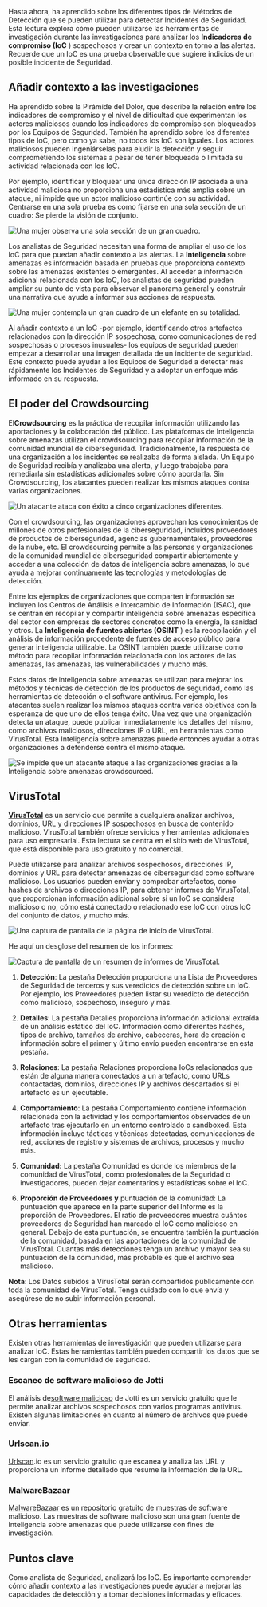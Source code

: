 
Hasta ahora, ha aprendido sobre los diferentes tipos de Métodos de Detección que se pueden utilizar para detectar Incidentes de Seguridad. Esta lectura explora cómo pueden utilizarse las herramientas de investigación durante las investigaciones para analizar los **Indicadores de compromiso (IoC** ) sospechosos y crear un contexto en torno a las alertas. Recuerde que un IoC es una prueba observable que sugiere indicios de un posible incidente de Seguridad.

## Añadir contexto a las investigaciones

Ha aprendido sobre la Pirámide del Dolor, que describe la relación entre los indicadores de compromiso y el nivel de dificultad que experimentan los actores maliciosos cuando los indicadores de compromiso son bloqueados por los Equipos de Seguridad. También ha aprendido sobre los diferentes tipos de IoC, pero como ya sabe, no todos los IoC son iguales. Los actores maliciosos pueden ingeniárselas para eludir la detección y seguir comprometiendo los sistemas a pesar de tener bloqueada o limitada su actividad relacionada con los IoC.

Por ejemplo, identificar y bloquear una única dirección IP asociada a una actividad maliciosa no proporciona una estadística más amplia sobre un ataque, ni impide que un actor malicioso continúe con su actividad. Centrarse en una sola prueba es como fijarse en una sola sección de un cuadro: Se pierde la visión de conjunto.

![Una mujer observa una sola sección de un gran cuadro.](https://d3c33hcgiwev3.cloudfront.net/imageAssetProxy.v1/cii_FTSJTp6T9MiUON3QYw_55d2b729f5dc4eac883a774014823de1_umg_H4AHltqDZ8JXSzqzziTdQQhQQ2nidz2cvkE8wZiIG--TeOBj7WiA5pmKthEgHFrySvUi_inxWJXUVjq6TNB-CntB5QPRzlPylsNHvBlZpcvl_g5sDRygyhAjqwSOnTkfTYowlJs1zbxctSDaHcQ?expiry=1760486400000&hmac=mYzX4iR6SmaeSg7keyImeovECgSuzjNfze2AC4DamDE)

Los analistas de Seguridad necesitan una forma de ampliar el uso de los IoC para que puedan añadir contexto a las alertas. La **Inteligencia** sobre amenazas es información basada en pruebas que proporciona contexto sobre las amenazas existentes o emergentes. Al acceder a información adicional relacionada con los IoC, los analistas de seguridad pueden ampliar su punto de vista para observar el panorama general y construir una narrativa que ayude a informar sus acciones de respuesta.

![Una mujer contempla un gran cuadro de un elefante en su totalidad.](https://d3c33hcgiwev3.cloudfront.net/imageAssetProxy.v1/NJZv0wovQSKtj9HDjsy_vw_a51597ca2f20481289849bf159c222e1_wq21GsJyPvGERPn-NTfkl9XOMS4dtFHHIBl60TkZsaXBdXxsMfARzwbEQ9_S3iut7w-W4fIUikrnjtC2UvMIADqN0yxD8tnz4SNtJLbA_zpo_ZrEvDiCuU6kWJ3cAT1hfHGU526P9qhzGl6X02sjgNY?expiry=1760486400000&hmac=rvygaaa4nwzNgcZdyZ1D1fvE8hG9XQsa-DkoLOCC49w)

Al añadir contexto a un IoC -por ejemplo, identificando otros artefactos relacionados con la dirección IP sospechosa, como comunicaciones de red sospechosas o procesos inusuales- los equipos de seguridad pueden empezar a desarrollar una imagen detallada de un incidente de seguridad. Este contexto puede ayudar a los Equipos de Seguridad a detectar más rápidamente los Incidentes de Seguridad y a adoptar un enfoque más informado en su respuesta.

## El poder del Crowdsourcing

El**Crowdsourcing** es la práctica de recopilar información utilizando las aportaciones y la colaboración del público. Las plataformas de Inteligencia sobre amenazas utilizan el crowdsourcing para recopilar información de la comunidad mundial de ciberseguridad. Tradicionalmente, la respuesta de una organización a los incidentes se realizaba de forma aislada. Un Equipo de Seguridad recibía y analizaba una alerta, y luego trabajaba para remediarla sin estadísticas adicionales sobre cómo abordarla. Sin Crowdsourcing, los atacantes pueden realizar los mismos ataques contra varias organizaciones.

![Un atacante ataca con éxito a cinco organizaciones diferentes.](https://d3c33hcgiwev3.cloudfront.net/imageAssetProxy.v1/hRQbqDNHSkWbZJMfxaNsQw_21e96120d16f4940839edd5b7d5454e1_davTkHHUevx1nYpQaSF7v_WTPPgga12ByDGjdKWVjVBG9OU_lTX-SZnh7EPzFgdBcYskWLQDmVMZOEgyBuXhbrSha86C_Xu_XraeZ4oLHmGOJWhoF4Omr3AbMQf1VwiLgDkohnH-VVSPb48HB46dQp8?expiry=1760486400000&hmac=tuUYnz8WcHUI_oHBzaZXPHMjQxd4s96uW8fH459HmZ4)

Con el crowdsourcing, las organizaciones aprovechan los conocimientos de millones de otros profesionales de la ciberseguridad, incluidos proveedores de productos de ciberseguridad, agencias gubernamentales, proveedores de la nube, etc. El crowdsourcing permite a las personas y organizaciones de la comunidad mundial de ciberseguridad compartir abiertamente y acceder a una colección de datos de inteligencia sobre amenazas, lo que ayuda a mejorar continuamente las tecnologías y metodologías de detección.

Entre los ejemplos de organizaciones que comparten información se incluyen los Centros de Análisis e Intercambio de Información (ISAC), que se centran en recopilar y compartir inteligencia sobre amenazas específica del sector con empresas de sectores concretos como la energía, la sanidad y otros. La **Inteligencia de fuentes abiertas (OSINT** ) es la recopilación y el análisis de información procedente de fuentes de acceso público para generar inteligencia utilizable. La OSINT también puede utilizarse como método para recopilar información relacionada con los actores de las amenazas, las amenazas, las vulnerabilidades y mucho más.

Estos datos de inteligencia sobre amenazas se utilizan para mejorar los métodos y técnicas de detección de los productos de seguridad, como las herramientas de detección o el software antivirus. Por ejemplo, los atacantes suelen realizar los mismos ataques contra varios objetivos con la esperanza de que uno de ellos tenga éxito. Una vez que una organización detecta un ataque, puede publicar inmediatamente los detalles del mismo, como archivos maliciosos, direcciones IP o URL, en herramientas como VirusTotal. Esta Inteligencia sobre amenazas puede entonces ayudar a otras organizaciones a defenderse contra el mismo ataque.

![Se impide que un atacante ataque a las organizaciones gracias a la Inteligencia sobre amenazas crowdsourced.](https://d3c33hcgiwev3.cloudfront.net/imageAssetProxy.v1/4nnwqdjMQzmT291E0-hPWA_09adff26a39c40f9aa26ae06cec198e1_ZeTn34K0Nort9Mm0C7fqubtvfqcK_MniMrjOEZoaNou8UKl9Nc-fp48EETQmm6sJk9SvT1TPcTBN8n53R9EoUbx3LvUPg3SJ1GjXead03Pl1tx1y_bQ7Lfurjsu4FQwCwLcQev81ZUm_YLGQ1v4VAFY?expiry=1760486400000&hmac=h-NK6k_s_8zb3jVAKFvTA2afBfgKvDiO9ScuQR8tK60)

## VirusTotal

[**VirusTotal**](https://www.virustotal.com/gui/home) es un servicio que permite a cualquiera analizar archivos, dominios, URL y direcciones IP sospechosos en busca de contenido malicioso. VirusTotal también ofrece servicios y herramientas adicionales para uso empresarial. Esta lectura se centra en el sitio web de VirusTotal, que está disponible para uso gratuito y no comercial.

Puede utilizarse para analizar archivos sospechosos, direcciones IP, dominios y URL para detectar amenazas de ciberseguridad como software malicioso. Los usuarios pueden enviar y comprobar artefactos, como hashes de archivos o direcciones IP, para obtener informes de VirusTotal, que proporcionan información adicional sobre si un IoC se considera malicioso o no, cómo está conectado o relacionado ese IoC con otros IoC del conjunto de datos, y mucho más.

![Una captura de pantalla de la página de inicio de VirusTotal.](https://d3c33hcgiwev3.cloudfront.net/imageAssetProxy.v1/OGF9XULpS4yRE9XWp0_5Ww_28f373819aa5487080f345ee10ed36e1_2UzPkWUVrcbKDLApq0CPB33OaJOORTO260rs4umcRJK6f09s9wrvwlEyczfwmAjHJp34gLdnvhGcz3WYmdSFzV5BRUscBCjBtePStKAA3S_481ILEM_X1AmmoLNi97lkerAtOcFrOuP2K5PT-QGGJ3Q?expiry=1760486400000&hmac=G33E6NZMWYUZednUKQaq0weYlaxjMlskfHqViSdhKy0)

He aquí un desglose del resumen de los informes:

![Captura de pantalla de un resumen de informes de VirusTotal.](https://d3c33hcgiwev3.cloudfront.net/imageAssetProxy.v1/G6lzkoezTH--0Ly1-t-gyA_bf5046e9968f4a33b881b46561b750f1_CS_R-129_VirusTotal-reports.png?expiry=1760486400000&hmac=xkhKSlo4SuT1U9u8XlABp8xIS709mX-hKSTK6y5xE1k)

1. **Detección**: La pestaña Detección proporciona una Lista de Proveedores de Seguridad de terceros y sus veredictos de detección sobre un IoC. Por ejemplo, los Proveedores pueden listar su veredicto de detección como malicioso, sospechoso, inseguro y más.
    
2. **Detalles**: La pestaña Detalles proporciona información adicional extraída de un análisis estático del IoC. Información como diferentes hashes, tipos de archivo, tamaños de archivo, cabeceras, hora de creación e información sobre el primer y último envío pueden encontrarse en esta pestaña.
    
3. **Relaciones**: La pestaña Relaciones proporciona IoCs relacionados que están de alguna manera conectados a un artefacto, como URLs contactadas, dominios, direcciones IP y archivos descartados si el artefacto es un ejecutable.
    
4. **Comportamiento**: La pestaña Comportamiento contiene información relacionada con la actividad y los comportamientos observados de un artefacto tras ejecutarlo en un entorno controlado o sandboxed. Esta información incluye tácticas y técnicas detectadas, comunicaciones de red, acciones de registro y sistemas de archivos, procesos y mucho más.
    
5. **Comunidad:** La pestaña Comunidad es donde los miembros de la comunidad de VirusTotal, como profesionales de la Seguridad o investigadores, pueden dejar comentarios y estadísticas sobre el IoC.
    
6. **Proporción de Proveedores y** puntuación de la comunidad: La puntuación que aparece en la parte superior del Informe es la proporción de Proveedores. El ratio de proveedores muestra cuántos proveedores de Seguridad han marcado el IoC como malicioso en general. Debajo de esta puntuación, se encuentra también la puntuación de la comunidad, basada en las aportaciones de la comunidad de VirusTotal. Cuantas más detecciones tenga un archivo y mayor sea su puntuación de la comunidad, más probable es que el archivo sea malicioso.
    

**Nota**: Los Datos subidos a VirusTotal serán compartidos públicamente con toda la comunidad de VirusTotal. Tenga cuidado con lo que envía y asegúrese de no subir información personal.

## Otras herramientas

Existen otras herramientas de investigación que pueden utilizarse para analizar IoC. Estas herramientas también pueden compartir los datos que se les cargan con la comunidad de seguridad.

### **Escaneo de software malicioso de Jotti**

El análisis de[software malicioso](https://virusscan.jotti.org/) de Jotti es un servicio gratuito que le permite analizar archivos sospechosos con varios programas antivirus. Existen algunas limitaciones en cuanto al número de archivos que puede enviar.

### **Urlscan.io**

[Urlscan](https://urlscan.io/).io es un servicio gratuito que escanea y analiza las URL y proporciona un informe detallado que resume la información de la URL.

### **MalwareBazaar**

[MalwareBazaar](https://bazaar.abuse.ch/browse/) es un repositorio gratuito de muestras de software malicioso. Las muestras de software malicioso son una gran fuente de Inteligencia sobre amenazas que puede utilizarse con fines de investigación.

## Puntos clave

Como analista de Seguridad, analizará los IoC. Es importante comprender cómo añadir contexto a las investigaciones puede ayudar a mejorar las capacidades de detección y a tomar decisiones informadas y eficaces.